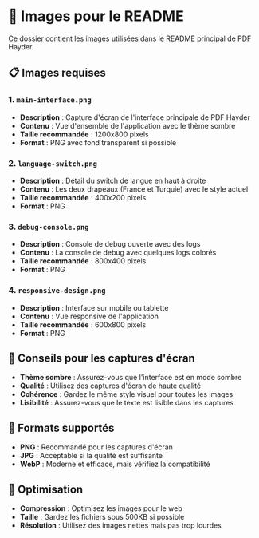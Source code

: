 # 📸 Images pour le README

Ce dossier contient les images utilisées dans le README principal de PDF Hayder.

## 📋 Images requises

### 1. `main-interface.png`
- **Description** : Capture d'écran de l'interface principale de PDF Hayder
- **Contenu** : Vue d'ensemble de l'application avec le thème sombre
- **Taille recommandée** : 1200x800 pixels
- **Format** : PNG avec fond transparent si possible

### 2. `language-switch.png`
- **Description** : Détail du switch de langue en haut à droite
- **Contenu** : Les deux drapeaux (France et Turquie) avec le style actuel
- **Taille recommandée** : 400x200 pixels
- **Format** : PNG

### 3. `debug-console.png`
- **Description** : Console de debug ouverte avec des logs
- **Contenu** : La console de debug avec quelques logs colorés
- **Taille recommandée** : 800x400 pixels
- **Format** : PNG

### 4. `responsive-design.png`
- **Description** : Interface sur mobile ou tablette
- **Contenu** : Vue responsive de l'application
- **Taille recommandée** : 600x800 pixels
- **Format** : PNG

## 🎨 Conseils pour les captures d'écran

- **Thème sombre** : Assurez-vous que l'interface est en mode sombre
- **Qualité** : Utilisez des captures d'écran de haute qualité
- **Cohérence** : Gardez le même style visuel pour toutes les images
- **Lisibilité** : Assurez-vous que le texte est lisible dans les captures

## 📱 Formats supportés

- **PNG** : Recommandé pour les captures d'écran
- **JPG** : Acceptable si la qualité est suffisante
- **WebP** : Moderne et efficace, mais vérifiez la compatibilité

## 🔧 Optimisation

- **Compression** : Optimisez les images pour le web
- **Taille** : Gardez les fichiers sous 500KB si possible
- **Résolution** : Utilisez des images nettes mais pas trop lourdes 